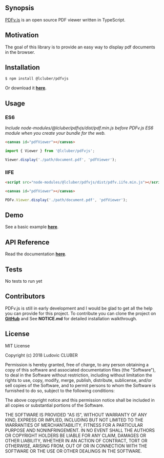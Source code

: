 ## Synopsis

[PDFv.js](http://pdfvjs.lcluber.com) is an open source PDF viewer written in TypeScript.

## Motivation

The goal of this library is to provide an easy way to display pdf documents in the browser.

## Installation

```bash
$ npm install @lcluber/pdfvjs
```
Or download it **[here](http://pdfvjs.lcluber.com/#download)**.

## Usage

### ES6

*Include node-modules/@lcluber/pdfvjs/dist/pdf.min.js before PDFv.js ES6 module when you create your bundle for the web.*

```html
<canvas id="pdfViewer"></canvas>
```

```javascript
import { Viewer } from '@lcluber/pdfvjs';

Viewer.display('./path/document.pdf', 'pdfViewer');
```

### IIFE

```html
<script src="node-modules/@lcluber/pdfvjs/dist/pdfv.iife.min.js"></script>

<canvas id="pdfViewer"></canvas>
```

```javascript
PDFv.Viewer.display('./path/document.pdf', 'pdfViewer');
```

## Demo

See a basic example **[here](http://pdfvjs.lcluber.com/#example)**.

## API Reference

Read the documentation **[here](http://pdfvjs.lcluber.com/doc/)**.

## Tests

No tests to run yet

## Contributors

PDFv.js is still in early development and I would be glad to get all the help you can provide for this project.
To contribute you can clone the project on **[GitHub](https://github.com/LCluber/PDFv.js)** and See **NOTICE.md** for detailed installation walkthrough.

## License

MIT License

Copyright (c) 2018 Ludovic CLUBER

Permission is hereby granted, free of charge, to any person obtaining a copy
of this software and associated documentation files (the "Software"), to deal
in the Software without restriction, including without limitation the rights
to use, copy, modify, merge, publish, distribute, sublicense, and/or sell
copies of the Software, and to permit persons to whom the Software is
furnished to do so, subject to the following conditions:

The above copyright notice and this permission notice shall be included in all
copies or substantial portions of the Software.

THE SOFTWARE IS PROVIDED "AS IS", WITHOUT WARRANTY OF ANY KIND, EXPRESS OR
IMPLIED, INCLUDING BUT NOT LIMITED TO THE WARRANTIES OF MERCHANTABILITY,
FITNESS FOR A PARTICULAR PURPOSE AND NONINFRINGEMENT. IN NO EVENT SHALL THE
AUTHORS OR COPYRIGHT HOLDERS BE LIABLE FOR ANY CLAIM, DAMAGES OR OTHER
LIABILITY, WHETHER IN AN ACTION OF CONTRACT, TORT OR OTHERWISE, ARISING FROM,
OUT OF OR IN CONNECTION WITH THE SOFTWARE OR THE USE OR OTHER DEALINGS IN THE
SOFTWARE.
